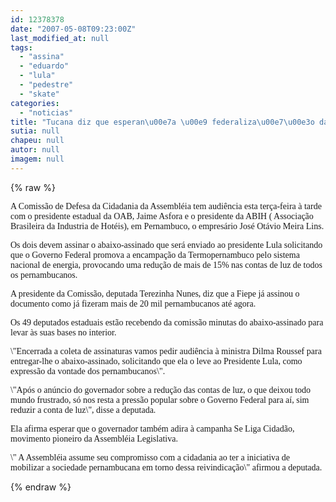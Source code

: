 ```yaml
---
id: 12378378
date: "2007-05-08T09:23:00Z"
last_modified_at: null
tags:
  - "assina"
  - "eduardo"
  - "lula"
  - "pedestre"
  - "skate"
categories:
  - "noticias"
title: "Tucana diz que esperan\u00e7a \u00e9 federaliza\u00e7\u00e3o da Termope e pede que at\u00e9 Eduardo assina abaixo-assinado a Lula"
sutia: null
chapeu: null
autor: null
imagem: null
---
```

{% raw %}
<p><P><FONT face=Verdana>A Comissão de Defesa da Cidadania da Assembléia tem audiência esta terça-feira à tarde com o presidente estadual da OAB, Jaime Asfora e o presidente da ABIH ( Associação Brasileira da Industria de Hotéis), em Pernambuco, o empresário José Otávio Meira Lins. </FONT></P></p>
<p><P><FONT face=Verdana>Os dois devem assinar o abaixo-assinado que será enviado ao presidente Lula solicitando que o Governo Federal promova a encampação da Termopernambuco pelo sistema nacional de energia, provocando uma redução de mais de 15% nas contas de luz de todos os pernambucanos. </FONT></P></p>
<p><P><FONT face=Verdana>A presidente da Comissão, deputada Terezinha Nunes, diz que a Fiepe já assinou o documento como já fizeram mais de 20 mil pernambucanos até agora. </FONT></P></p>
<p><P><FONT face=Verdana>Os 49 deputados estaduais estão recebendo da comissão minutas do abaixo-assinado para levar às suas bases no interior. </FONT></P></p>
<p><P><FONT face=Verdana>\"Encerrada a coleta de assinaturas vamos pedir audiência à ministra Dilma Roussef para entregar-lhe o abaixo-assinado, solicitando que ela o leve ao Presidente Lula, como expressão da vontade dos pernambucanos\". </FONT></P></p>
<p><P><FONT face=Verdana>\"Após o anúncio do governador sobre a redução das contas de luz, o que deixou todo mundo frustrado, só nos resta a pressão popular sobre o Governo Federal para aí, sim reduzir a conta de luz\", disse a deputada. </FONT></P></p>
<p><P><FONT face=Verdana>Ela afirma esperar que o governador também adira à campanha Se Liga Cidadão, movimento pioneiro da Assembléia Legislativa. </FONT></P></p>
<p><P><FONT face=Verdana>\" A Assembléia assume seu compromisso com a cidadania ao ter a iniciativa de mobilizar a sociedade pernambucana em torno dessa reivindicação\" afirmou a deputada. </FONT></P> </p>
{% endraw %}